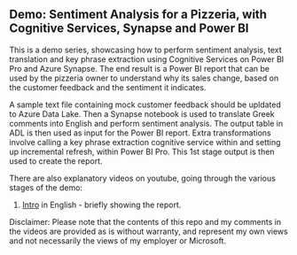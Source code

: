 ## Demo: Sentiment Analysis for a Pizzeria, with Cognitive Services, Synapse and Power BI

This is a demo series, showcasing how to perform sentiment analysis, text translation and key phrase extraction using Cognitive Services on Power BI Pro and Azure Synapse. The end result is a Power BI report that can be used by the pizzeria owner to understand why its sales change, based on the customer feedback and the sentiment it indicates.

A sample text file containing mock customer feedback should be upldated to Azure Data Lake. Then a Synapse notebook is used to translate Greek comments into English and perform sentiment analysis. The output table in ADL is then used as input for the Power BI report. Extra transformations involve calling a key phrase extraction cognitive service within and setting up incremental refresh, within Power BI Pro. This 1st stage output is then used to create the report.

There are also explanatory videos on youtube, going through the various stages of the demo:

1. [Intro](https://youtu.be/Mxh8_FWL8r8) in English - briefly showing the report.


Disclaimer: Please note that the contents of this repo and my comments in the videos are provided as is without warranty, and represent my own views and not necessarily the views of my employer or Microsoft.
